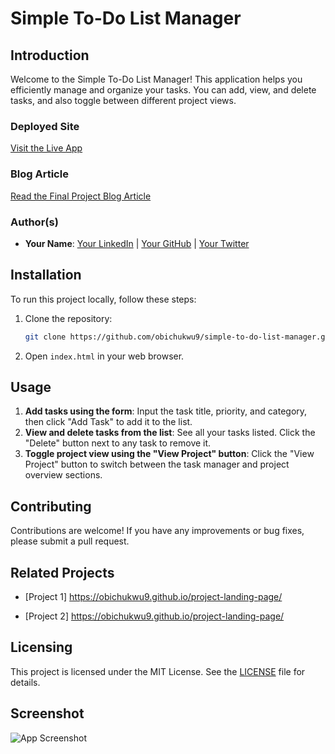# Simple To-Do List Manager

## Introduction
Welcome to the Simple To-Do List Manager! This application helps you efficiently manage and organize your tasks. You can add, view, and delete tasks, and also toggle between different project views.

### Deployed Site
[Visit the Live App](https://your-deployed-site-link.com) 

### Blog Article
[Read the Final Project Blog Article](https://your-blog-article-link.com)

### Author(s)
- **Your Name**: [Your LinkedIn](https://linkedin.com/in/your-profile) | [Your GitHub](https://github.com/your-profile) | [Your Twitter](https://twitter.com/your-profile)

## Installation
To run this project locally, follow these steps:

1. Clone the repository:
    ```bash
    git clone https://github.com/obichukwu9/simple-to-do-list-manager.git
    ```
2. Open `index.html` in your web browser.

## Usage
1. **Add tasks using the form**: Input the task title, priority, and category, then click "Add Task" to add it to the list.
2. **View and delete tasks from the list**: See all your tasks listed. Click the "Delete" button next to any task to remove it.
3. **Toggle project view using the "View Project" button**: Click the "View Project" button to switch between the task manager and project overview sections.

## Contributing
Contributions are welcome! If you have any improvements or bug fixes, please submit a pull request. 

## Related Projects
- [Project 1]
https://obichukwu9.github.io/project-landing-page/

- [Project 2]
https://obichukwu9.github.io/project-landing-page/

## Licensing
This project is licensed under the MIT License. See the [LICENSE](LICENSE) file for details.

## Screenshot
![App Screenshot](path/to/screenshot.png)
